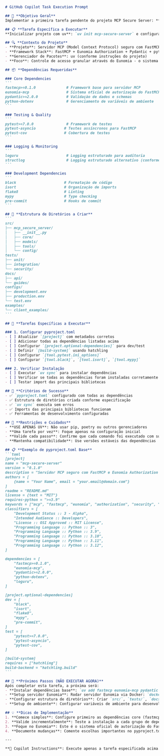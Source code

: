 ````markdown
# GitHub Copilot Task Execution Prompt

## 🎯 **Objetivo Geral**
Implementar a primeira tarefa pendente do projeto MCP Secure Server: **Setup e Configuração Inicial**, especificamente a inicialização do projeto com uv e configuração do `pyproject.toml`.

## 📋 **Tarefa Específica a Executar**
**Inicializar projeto com uv**: `uv init mcp-secure-server` e configurar `pyproject.toml` com todas as dependências necessárias para o desenvolvimento do servidor MCP seguro com Eunomia Authorization.

## 🔍 **Contexto do Projeto**
- **Projeto**: Servidor MCP (Model Context Protocol) seguro com FastMCP e Eunomia Authorization
- **Framework Stack**: FastMCP + Eunomia Authorization + Pydantic + pytest
- **Gerenciador de Pacotes**: uv (conforme instruções do projeto)
- **Foco**: Controle de acesso granular através do Eunomia - o sistema oficial de autorização do FastMCP

## 📦 **Dependências Requeridas**

### Core Dependencies
```
fastmcp>=0.1.0              # Framework base para servidor MCP
eunomia-mcp                 # Sistema oficial de autorização do FastMCP
pydantic>=2.0.0             # Validação de dados e schemas
python-dotenv               # Gerenciamento de variáveis de ambiente
```

### Testing & Quality
```
pytest>=7.0.0               # Framework de testes
pytest-asyncio             # Testes assíncronos para FastMCP
pytest-cov                 # Cobertura de testes
```

### Logging & Monitoring
```
loguru                      # Logging estruturado para auditoria
structlog                   # Logging estruturado alternativo (conforme Task.md)
```

### Development Dependencies
```
black                      # Formatação de código
isort                      # Organização de imports
flake8                     # Linting
mypy                       # Type checking
pre-commit                 # Hooks de commit
```

## 📁 **Estrutura de Diretórios a Criar**
```
src/
├── mcp_secure_server/
│   ├── __init__.py
│   ├── core/
│   ├── models/
│   ├── tools/
│   └── config/
tests/
├── unit/
├── integration/
└── security/
docs/
├── api/
└── guides/
configs/
├── development.env
├── production.env
└── test.env
examples/
└── client_examples/
```

## 🎯 **Tarefas Específicas a Executar**

### 1. Configurar pyproject.toml
- [ ] Atualizar `[project]` com metadados corretos
- [ ] Adicionar todas as dependências listadas acima
- [ ] Configurar `[project.optional-dependencies]` para dev/test
- [ ] Definir `[build-system]` usando hatchling
- [ ] Configurar `[tool.pytest.ini_options]`
- [ ] Configurar `[tool.black]`, `[tool.isort]`, `[tool.mypy]`

### 2. Verificar Instalação
- [ ] Executar `uv sync` para instalar dependências
- [ ] Verificar se todas as dependências foram instaladas corretamente
- [ ] Testar import das principais bibliotecas

## 📝 **Critérios de Sucesso**
- ✅ `pyproject.toml` configurado com todas as dependências
- ✅ Estrutura de diretórios criada conforme especificação
- ✅ `uv sync` executa sem erros
- ✅ Imports das principais bibliotecas funcionam
- ✅ Ferramentas de desenvolvimento configuradas

## 🚨 **Restrições e Cuidados**
- **USE APENAS UV**: Não usar pip, poetry ou outros gerenciadores
- **Uma tarefa por vez**: Foque apenas na configuração inicial
- **Valide cada passo**: Confirme que cada comando foi executado com sucesso
- **Mantenha compatibilidade**: Use versões estáveis das dependências

## 📋 **Exemplo de pyproject.toml Base**
```toml
[project]
name = "mcp-secure-server"
version = "0.1.0"
description = "Servidor MCP seguro com FastMCP e Eunomia Authorization - controle de acesso granular com políticas JSON dinâmicas"
authors = [
    {name = "Your Name", email = "your.email@domain.com"}
]
readme = "README.md"
license = {text = "MIT"}
requires-python = ">=3.9"
keywords = ["mcp", "fastmcp", "eunomia", "authorization", "security", "server"]
classifiers = [
    "Development Status :: 3 - Alpha",
    "Intended Audience :: Developers",
    "License :: OSI Approved :: MIT License",
    "Programming Language :: Python :: 3",
    "Programming Language :: Python :: 3.9",
    "Programming Language :: Python :: 3.10",
    "Programming Language :: Python :: 3.11",
    "Programming Language :: Python :: 3.12",
]

dependencies = [
    "fastmcp>=0.1.0",
    "eunomia-mcp",
    "pydantic>=2.0.0",
    "python-dotenv",
    "loguru",
]

[project.optional-dependencies]
dev = [
    "black",
    "isort",
    "flake8",
    "mypy",
    "pre-commit",
]
test = [
    "pytest>=7.0.0",
    "pytest-asyncio",
    "pytest-cov",
]

[build-system]
requires = ["hatchling"]
build-backend = "hatchling.build"
```

## 🔄 **Próximos Passos (NÃO EXECUTAR AGORA)**
Após completar esta tarefa, a próxima será:
- **Instalar dependências base**: `uv add fastmcp eunomia-mcp pydantic pytest pytest-asyncio`
- **Setup servidor Eunomia**: Rodar servidor Eunomia via Docker: `docker run -d -p 8000:8000 ttommitt/eunomia-server:latest`
- **Configurar estrutura de diretórios**: Criar `src/`, `tests/`, `docs/`, `configs/` e `examples/`
- **Setup de ambiente**: Configurar variáveis de ambiente para desenvolvimento, teste e produção

## 💡 **Dicas de Implementação**
1. **Comece simples**: Configure primeiro as dependências core (fastmcp, eunomia-mcp, pydantic)
2. **Valide incrementalmente**: Teste a instalação a cada grupo de dependências
3. **Foque no Eunomia**: Este é o sistema oficial de autorização do FastMCP
4. **Documente mudanças**: Comente escolhas importantes no pyproject.toml

---

**🤖 Copilot Instructions**: Execute apenas a tarefa especificada acima. Não prossiga para outras tarefas até que esta esteja 100% completa e validada. Use `uv` conforme as instruções do projeto e foque na integração com Eunomia Authorization.
